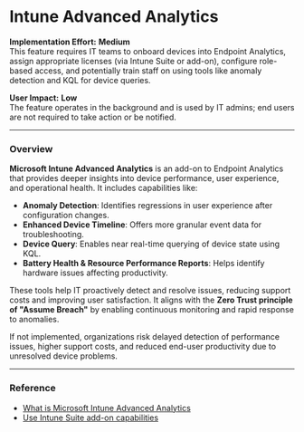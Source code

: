 # Intune Advanced Analytics

**Implementation Effort:** **Medium**  
This feature requires IT teams to onboard devices into Endpoint Analytics, assign appropriate licenses (via Intune Suite or add-on), configure role-based access, and potentially train staff on using  tools like anomaly detection and KQL for device queries.

**User Impact:** **Low**  
The feature operates in the background and is used by IT admins; end users are not required to take action or be notified.

* * *

### **Overview**

**Microsoft Intune Advanced Analytics** is an add-on to Endpoint Analytics that provides deeper insights into device performance, user experience, and operational health. It includes capabilities like:

- **Anomaly Detection**: Identifies regressions in user experience after configuration changes.
- **Enhanced Device Timeline**: Offers more granular event data for troubleshooting.
- **Device Query**: Enables near real-time querying of device state using KQL.
- **Battery Health & Resource Performance Reports**: Helps identify hardware issues affecting productivity.

These tools help IT proactively detect and resolve issues, reducing support costs and improving user satisfaction. It aligns with the **Zero Trust principle of "Assume Breach"** by enabling continuous monitoring and rapid response to anomalies.

If not implemented, organizations risk delayed detection of performance issues, higher support costs, and reduced end-user productivity due to unresolved device problems.

* * *

### **Reference**

- [What is Microsoft Intune Advanced Analytics](https://learn.microsoft.com/en-us/intune/analytics/advanced-endpoint-analytics)
- [Use Intune Suite add-on capabilities](https://learn.microsoft.com/en-us/intune/intune-service/fundamentals/intune-add-ons)